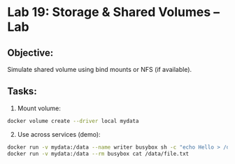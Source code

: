 # Lab 19: Storage & Shared Volumes – Lab

## Objective:
Simulate shared volume using bind mounts or NFS (if available).

## Tasks:
1. Mount volume:
```bash
docker volume create --driver local mydata
```

2. Use across services (demo):
```bash
docker run -v mydata:/data --name writer busybox sh -c "echo Hello > /data/file.txt"
docker run -v mydata:/data --rm busybox cat /data/file.txt
```
